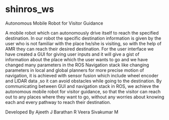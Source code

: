 # shinros_ws
Autonomous Mobile Robot for Visitor Guidance

A mobile robot which can autonomously drive itself to reach the specified
destination. In our robot the specific destination information is given by the user
who is not familiar with the place he/she is visiting, so with the help of AMR they
can reach their desired destination. For the user interface we have created a GUI
for giving user inputs and it will give a gist of information about the place which
the user wants to go and we have changed many parameters in the ROS
Navigation stack like changing parameters in local and global planners for more precise motion of navigation, it is achieved with sensor
fusion which include wheel encoder and LIDAR data ,so it can avoid obstacles
while going to the destination. By communicating between GUI and navigation
stack in ROS, we achieve the autonomous mobile robot for visitor guidance, so
that the visitor can reach out to any places where they want to go, without any
worries about knowing each and every pathway to reach their destination.

Developed By
Ajeeth J
Barathan R
Veera Sivakumar M
